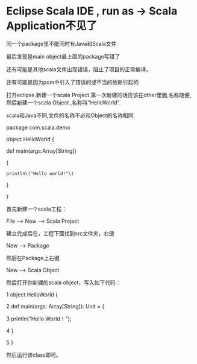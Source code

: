 # Eclipse Scala IDE , run as -&gt; Scala Application不见了

同一个package里不能同时有Java和Scala文件

最后发现是main object最上面的package写错了

还有可能是其他scala文件出现错误，阻止了项目的正常编译。

还有可能是因为pom中引入了错误的或不当的依赖引起的

打开eclipse.新建一个scala Project.第一次新建的话应该在other里面,名称随便,然后新建一个scala Object ,名称叫"HelloWorld".

scala和Java不同,文件的名称不必和Object的名称相同.

package com.scala.demo

object HelloWorld {

def main\(args:Array\[String\]\)

{

```
println\("Hello world!"\)
```

}

}

首先新建一个scala工程：



File --&gt; New --&gt; Scala Project 



建立完成后在，工程下面找到src文件夹，右键



New --&gt; Package



然后在Package上右键



New --&gt; Scala Object



然后打开你新建的scala object，写入如下代码：



1 object HelloWorld {

2   def main\(args: Array\[String\]\): Unit = {

3     println\("Hello World！"\);

4   }

5 }

然后运行该class即可。

